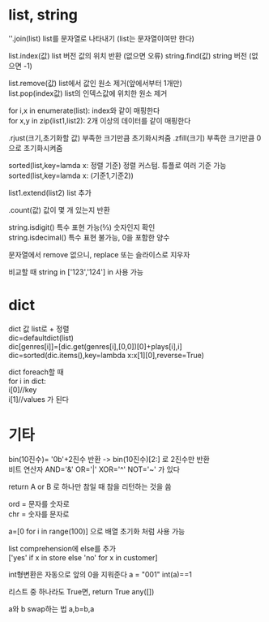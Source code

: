 # list, string

''.join(list) list를 문자열로 나타내기 (list는 문자열이여만 한다)

list.index(값) list 버전 값의 위치 반환 (없으면 오류)
string.find(값) string 버전 (없으면 -1)

list.remove(값) list에서 값인 원소 제거(앞에서부터 1개만)  
list.pop(index값) list의 인덱스값에 위치한 원소 제거

for i,x in enumerate(list): index와 같이 매핑한다  
for x,y in zip(list1,list2): 2개 이상의 데이터를 같이 매핑한다

.rjust(크기,초기화할 값) 부족한 크기만큼 초기화시켜줌
.zfill(크기) 부족한 크기만큼 0으로 초기화시켜줌

sorted(list,key=lamda x: 정렬 기준) 정렬 커스텀. 튜플로 여러 기준 가능  
sorted(list,key=lamda x: (기준1,기준2))

list1.extend(list2) list 추가

.count(값) 값이 몇 개 있는지 반환

string.isdigit() 특수 표현 가능(⅔) 숫자인지 확인  
string.isdecimal() 특수 표현 불가능, 0을 포함한 양수

문자열에서 remove 없으니, replace 또는 슬라이스로 지우자

비교할 때 string in ['123','124'] in 사용 가능

# dict

dict 값 list로 + 정렬  
dic=defaultdict(list)  
dic[genres[i]]=[dic.get(genres[i],[0,0])[0]+plays[i],i]
dic=sorted(dic.items(),key=lambda x:x[1][0],reverse=True)

dict foreach할 때  
for i in dict:  
i[0]//key  
i[1]//values 가 된다

# 기타

bin(10진수)= '0b'+2진수 반환 -> bin(10진수)[2:] 로 2진수만 반환  
비트 연산자 AND='&' OR='|' XOR='^' NOT='~' 가 있다

return A or B 로 하나만 참일 때 참을 리턴하는 것을 씀

ord = 문자를 숫자로  
chr = 숫자를 문자로

a=[0 for i in range(100)] 으로 배열 초기화 처럼 사용 가능

list comprehension에 else를 추가  
['yes' if x in store else 'no' for x in customer]

int형변환은 자동으로 앞의 0을 지워준다
a = "001" int(a)==1

리스트 중 하나라도 True면, return True
any([])

a와 b swap하는 법
a,b=b,a
